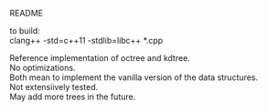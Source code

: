 README

to build:  
clang++ -std=c++11 -stdlib=libc++ *.cpp  

Reference implementation of octree and kdtree.  
No optimizations.  
Both mean to implement the vanilla version of the data structures.  
Not extensiively tested.  
May add more trees in the future.  
